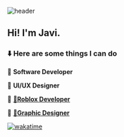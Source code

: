 ![header](https://i.imgur.com/g4fz8Fv.png)
## Hi! I'm Javi.
### ⬇️ Here are some things I can do

🔸 **Software Developer**

🔸 **UI/UX Designer**

🔸 [**🔗Roblox Developer**](https://www.roblox.com/users/31244132/profile)

🔸 [**🔗Graphic Designer**](https://www.instagram.com/dig1tt)

[![wakatime](https://wakatime.com/badge/user/54f26fc6-38ae-42c1-97dd-405390ea5f85.svg)](https://wakatime.com/@54f26fc6-38ae-42c1-97dd-405390ea5f85)
